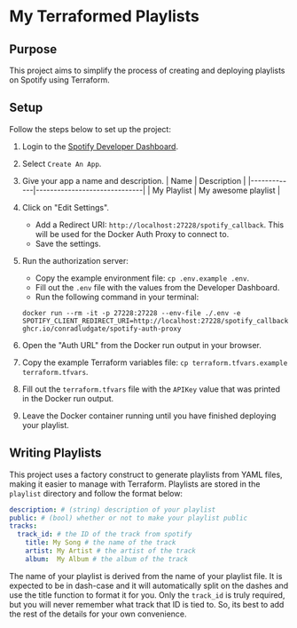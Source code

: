# My Terraformed Playlists

## Purpose

This project aims to simplify the process of creating and deploying playlists on Spotify using Terraform.

## Setup

Follow the steps below to set up the project:

1. Login to the [Spotify Developer Dashboard](https://developer.spotify.com/dashboard/login).
2. Select `Create An App`.
3. Give your app a name and description.
  | Name        | Description                  |
  |-------------|------------------------------|
  | My Playlist | My awesome playlist          |

4. Click on "Edit Settings".
    - Add a Redirect URI: `http://localhost:27228/spotify_callback`. This will be used for the Docker Auth Proxy to connect to.
    - Save the settings.

5. Run the authorization server:
    - Copy the example environment file: `cp .env.example .env`.
    - Fill out the `.env` file with the values from the Developer Dashboard.
    - Run the following command in your terminal:
    ```shell
    docker run --rm -it -p 27228:27228 --env-file ./.env -e SPOTIFY_CLIENT_REDIRECT_URI=http://localhost:27228/spotify_callback ghcr.io/conradludgate/spotify-auth-proxy
    ```

6. Open the "Auth URL" from the Docker run output in your browser.

7. Copy the example Terraform variables file: `cp terraform.tfvars.example terraform.tfvars`.

8. Fill out the `terraform.tfvars` file with the `APIKey` value that was printed in the Docker run output.

9. Leave the Docker container running until you have finished deploying your playlist.

## Writing Playlists

This project uses a factory construct to generate playlists from YAML files, making it easier to manage with Terraform. Playlists are stored in the `playlist` directory and follow the format below:

```yaml
description: # (string) description of your playlist
public: # (bool) whether or not to make your playlist public
tracks:
  track_id: # the ID of the track from spotify
    title: My Song # the name of the track
    artist: My Artist # the artist of the track
    album:  My Album # the album of the track
```
The name of your playlist is derived from the name of your playlist file. It is expected to be in dash-case and it will automatically split on the dashes and use the title function to format it for you. Only the `track_id` is truly required, but you will never remember what track that ID is tied to. So, its best to add the rest of the details for your own convenience.